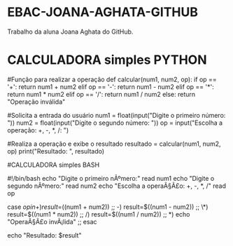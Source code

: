 # EBAC-JOANA-AGHATA-GITHUB

Trabalho da aluna Joana Aghata do GitHub.
# CALCULADORA simples PYTHON

#Função para realizar a operação
def calcular(num1, num2, op):
    if op == '+':
        return num1 + num2
    elif op == '-':
        return num1 - num2
    elif op == '*':
        return num1 * num2
    elif op == '/':
        return num1 / num2
    else:
        return "Operação inválida"

#Solicita a entrada do usuário
num1 = float(input("Digite o primeiro número: "))
num2 = float(input("Digite o segundo número: "))
op = input("Escolha a operação: +, -, *, /: ")

#Realiza a operação e exibe o resultado
resultado = calcular(num1, num2, op)
print("Resultado: ", resultado)

#CALCULADORA simples BASH

#!/bin/bash
echo "Digite o primeiro nÃºmero:"
read num1
echo "Digite o segundo nÃºmero:"
read num2
echo "Escolha a operaÃ§Ã£o: +, -, *, /"
read op

case $op in
  +) result=$((num1 + num2)) ;;
  -) result=$((num1 - num2)) ;;
  \*) result=$((num1 * num2)) ;;
  /) result=$((num1 / num2)) ;;
  *) echo "OperaÃ§Ã£o invÃ¡lida" ;;
esac

echo "Resultado: $result"
